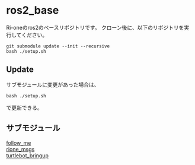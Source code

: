 # ros2_base

Ri-oneのros2のベースリポジトリです。
クローン後に、以下のリポジトリを実行してください。
```
git submodule update --init --recursive
bash ./setup.sh
```

## Update

サブモジュールに変更があった場合は、
```
bash ./setup.sh
```
で更新できる。

## サブモジュール

[follow_me](https://github.com/rionehome/follow_me)  
[rione_msgs](https://github.com/rionehome/rione_msgs)  
[turtlebot_bringup](https://github.com/ItoMasaki/turtlebot_bringup)  

